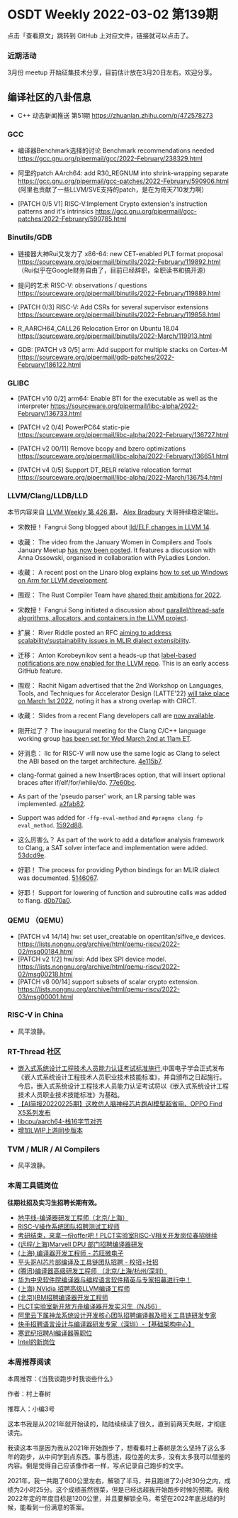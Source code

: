 # OSDT Weekly 2022-03-02 第139期

点击「查看原文」跳转到 GitHub 上对应文件，链接就可以点击了。

### 近期活动

3月份 meetup 开始征集技术分享，目前估计放在3月20日左右。欢迎分享。

## 编译社区的八卦信息

- C++ 动态新闻推送 第51期 https://zhuanlan.zhihu.com/p/472578273

### GCC

- 编译器Benchmark选择的讨论
  Benchmark recommendations needed
  https://gcc.gnu.org/pipermail/gcc/2022-February/238329.html

- 阿里的patch AArch64: add R30_REGNUM into shrink-wrapping separate
  https://gcc.gnu.org/pipermail/gcc-patches/2022-February/590906.html
  (阿里也贡献了一些LLVM/SVE支持的patch，是在为倚天710发力啊）

- [PATCH 0/5 V1] RISC-V:Implement Crypto extension's instruction patterns and it's intrinsics
  https://gcc.gnu.org/pipermail/gcc-patches/2022-February/590785.html

### Binutils/GDB

- 链接器大神Rui又发力了 x86-64: new CET-enabled PLT format proposal
  https://sourceware.org/pipermail/binutils/2022-February/119892.html
  （Rui似乎在Google财务自由了，目前已经辞职，全职读书和搞开源）

- 提问的艺术 RISC-V: observations / questions
  https://sourceware.org/pipermail/binutils/2022-February/119889.html

- [PATCH 0/3] RISC-V: Add CSRs for several supervisor extensions
  https://sourceware.org/pipermail/binutils/2022-February/119858.html

- R_AARCH64_CALL26 Relocation Error on Ubuntu 18.04
  https://sourceware.org/pipermail/binutils/2022-March/119913.html

- GDB: [PATCH v3 0/5] arm: Add support for multiple stacks on Cortex-M
  https://sourceware.org/pipermail/gdb-patches/2022-February/186122.html

### GLIBC

- [PATCH v10 0/2] arm64: Enable BTI for the executable as well as the interpreter
  https://sourceware.org/pipermail/libc-alpha/2022-February/136733.html

- [PATCH v2 0/4] PowerPC64 static-pie
  https://sourceware.org/pipermail/libc-alpha/2022-February/136727.html

- [PATCH v2 00/11] Remove bcopy and bzero optimizations
  https://sourceware.org/pipermail/libc-alpha/2022-February/136651.html

- [PATCH v4 0/5] Support DT_RELR relative relocation format
  https://sourceware.org/pipermail/libc-alpha/2022-March/136754.html

### LLVM/Clang/LLDB/LLD

本节内容来自 [LLVM Weekly 第 426 期](http://llvmweekly.org/issue/426)，
[Alex Bradbury](https://www.linkedin.com/in/alex-bradbury/) 大哥持续稳定输出。

* 宋教授！ Fangrui Song blogged about [lld/ELF changes in LLVM 14](http://maskray.me/blog/2022-02-20-lld-14-elf-changes).

* 收藏： The video from the January Women in Compilers and Tools January Meetup [has now been posted](https://www.youtube.com/watch?v=uVKTSiJbIRo). It features a discussion with Anna Ossowski, organised in collaboration with PyLadies London.

* 收藏： A recent post on the Linaro blog explains [how to set up Windows on Arm for LLVM development](https://www.linaro.org/blog/how-to-set-up-windows-on-arm-for-llvm-development/).

* 围观： The Rust Compiler Team have [shared their ambitions for 2022](https://blog.rust-lang.org/inside-rust/2022/02/22/compiler-team-ambitions-2022.html).

* 宋教授！ Fangrui Song initiated a discussion about [parallel/thread-safe algorithms, allocators, and containers in the LLVM project](https://discourse.llvm.org/t/parallel-thread-safe-algorithms-allocators-and-containers/60472).

* 扩展： River Riddle posted an RFC [aiming to address scalability/sustainability issues in MLIR dialect extensibility](https://discourse.llvm.org/t/rfc-dialect-extensions-and-promised-interfaces/60451).

* 迁移： Anton Korobeynikov sent a heads-up that [label-based notifications are now enabled for the LLVM repo](https://discourse.llvm.org/t/label-based-notification/60517). This is an early access GitHub feature.

* 围观： Rachit Nigam advertised that the 2nd Workshop on Languages, Tools, and Techniques for Accelerator Design (LATTE'22) [will take place on March 1st 2022](https://discourse.llvm.org/t/latte-22-announcement/60497), noting it has a strong overlap with CIRCT.

* 收藏： Slides from a recent Flang developers call are [now available](https://discourse.llvm.org/t/slides-from-yesterdays-flang-developers-call/60447).

* 刚开过了？ The inaugural meeting for the Clang C/C++ language working group [has been set for Wed March 2nd at 11am ET](https://discourse.llvm.org/t/rfc-proposal-clang-c-c-language-working-group/59840/14).

* 好消息： llc for RISC-V will now use the same logic as Clang to select the ABI based on the target architecture. [4e115b7](https://reviews.llvm.org/rG4e115b7d8811).

* clang-format gained a new InsertBraces option, that will insert optional braces after if/elf/for/while/do.
  [77e60bc](https://reviews.llvm.org/rG77e60bc42c48).

* As part of the 'pseudo parser' work, an LR parsing table was implemented.
  [a2fab82](https://reviews.llvm.org/rGa2fab82f33bb).

* Support was added for `-ffp-eval-method` and `#pragma clang fp eval_method`.
  [1592d88](https://reviews.llvm.org/rG1592d88aa7bc).

* 这么厉害么？ As part of the work to add a dataflow analysis framework to Clang, a SAT
  solver interface and implementation were added.
  [53dcd9e](https://reviews.llvm.org/rG53dcd9efd16f).

* 好耶！ The process for providing Python bindings for an MLIR dialect was
  documented. [5146067](https://reviews.llvm.org/rG5146067578bb).

* 好耶！ Support for lowering of function and subroutine calls was added to flang.
  [d0b70a0](https://reviews.llvm.org/rGd0b70a070aed).

### QEMU （QEMU）

- [PATCH v4 14/14] hw: set user_creatable on opentitan/sifive_e devices.
  https://lists.nongnu.org/archive/html/qemu-riscv/2022-02/msg00184.html
- [PATCH v2 1/2] hw/ssi: Add Ibex SPI device model.
  https://lists.nongnu.org/archive/html/qemu-riscv/2022-02/msg00218.html
- [PATCH v8 00/14] support subsets of scalar crypto extension.
  https://lists.nongnu.org/archive/html/qemu-riscv/2022-03/msg00001.html

### RISC-V in China

- 风平浪静。

### RT-Thread 社区

- [嵌入式系统设计工程技术人员能力认证考试标准施行](https://mp.weixin.qq.com/s/xJ5sAj8bGzbj2zvQ9Rf5yQ),中国电子学会正式发布《嵌人式系统设计工程技术人员职业技术技能标准》，并自颁布之日起施行。今后，嵌入式系统设计工程技术人员能力认证考试将以《嵌入式系统设计工程技术人员职业技术技能标准》为基础。
- [【AI简报20220225期】这枚仿人脑神经芯片跑AI模型超省电、OPPO Find X5系列发布](https://mp.weixin.qq.com/s/aP8YywvPbrssFCenCSS5jA)
- [libcpu/aarch64-栈16字节对齐](https://github.com/RT-Thread/rt-thread/pull/5626)
- [增加LWIP上游同步版本](https://github.com/RT-Thread/rt-thread/pull/5627)

### TVM / MLIR / AI Compilers

- 风平浪静。

### 本周工具链岗位

**往期社招及实习生招聘长期有效。**

- [地平线-编译器研发工程师（北京/上海）](https://mp.weixin.qq.com/s/MYObl7iWIbyrTz9hCmKWYA)
- [RISC-V操作系统团队招聘测试工程师](https://mp.weixin.qq.com/s/inLFS4pI1F74m_oJ2I7xjQ)
- [考研结束，来拿一份offer吧！PLCT实验室RISC-V相关开发岗位春招继续](https://mp.weixin.qq.com/s/PWV5akv5kw3iOuHb-uSNrQ)
- [(远程/上海)Marvell DPU 部门招聘编译器研发](https://mp.weixin.qq.com/s/B6JjAhF3TZjezD1tjYHDaw)
- [(上海) 编译器开发工程师 - 芯旺微电子](https://mp.weixin.qq.com/s/nqe1-7qffnc0CaejYkpKyw)
- [平头哥AI芯片部编译及工具链团队招聘 - 校招+社招](https://mp.weixin.qq.com/s/kARbXtJotRPCNMrV-yOanA)
- [(腾讯)编译器高级研发工程师 （北京/上海/杭州/深圳）](https://mp.weixin.qq.com/s/DF-2qmHmpKZtJ1djHXM1Ug)
- [华为中央软件院编译器与编程语言软件精英与专家招募进行中！](https://mp.weixin.qq.com/s/VshbvWegM3eCdgK9d6v46A)
- [(上海) NVidia 招聘高级LLVM编译工程师](https://mp.weixin.qq.com/s/y6UmneY-UvzyhEvyCaoyEg)
- [(北京)IBM招聘编译器开发工程师](https://mp.weixin.qq.com/s/B_d1gjyrgncevOGWnV_Jfw)
- [PLCT实验室新开放方舟编译器开发实习生（NJ56）](https://mp.weixin.qq.com/s/lPp5RvjYhpDIGsp-luLzKQ)
- [阿里云下属神龙系统设计开发核心团队招聘编译器及相关工具链研发专家](https://mp.weixin.qq.com/s/h3ELBXBHfNjZCyCRixqnOQ)
- [快手招聘语言设计与编译器研发专家（深圳）-【基础架构中心】](https://mp.weixin.qq.com/s/QTWnlaBFtWQ3YThHJSIhbA)
- [寒武纪招聘AI编译器等职位](https://mp.weixin.qq.com/s/LWpDXEA2rJ1wx9mr8XoWxw)
- [Intel的新岗位](https://mp.weixin.qq.com/s/xs-deMCI4ob7WX0vIRZMZw)

### 本周推荐阅读

本周推荐：《当我谈跑步时我谈些什么》

作者：村上春树

推荐人：小编3号

这本书我是从2021年就开始读的，陆陆续续读了很久，直到前两天失眠，才彻底读完。

我读这本书是因为我从2021年开始跑步了，想看看村上春树是怎么坚持了这么多年的跑步，从中间学到点东西。事与愿违，段位差的太多，没有太多我可以借鉴的内容。倒是觉得自己应该像作者一样，写点记录自己跑步的文字。

2021年，我一共跑了600公里左右，解锁了半马，并且跑进了2小时30分之内，成绩为2小时25分。这个成绩虽然很菜，但是已经远超我开始跑步时候的预期。我给2022年定的年度目标是1200公里，并且要解锁全马。希望在2022年底总结的时候，能看到一份满意的答案。
